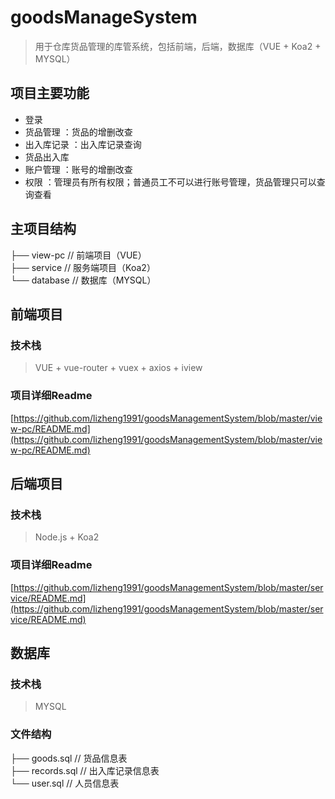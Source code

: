 # goodsManageSystem
> 用于仓库货品管理的库管系统，包括前端，后端，数据库（VUE + Koa2 + MYSQL）

## 项目主要功能
* 登录
* 货品管理 ：货品的增删改查
* 出入库记录 ：出入库记录查询
* 货品出入库
* 账户管理 ：账号的增删改查
* 权限 ：管理员有所有权限；普通员工不可以进行账号管理，货品管理只可以查询查看

## 主项目结构
├── view-pc // 前端项目（VUE）  
├── service // 服务端项目（Koa2）  
└── database // 数据库（MYSQL） 

## 前端项目 
### 技术栈
> VUE + vue-router + vuex + axios + iview
### 项目详细Readme
[https://github.com/lizheng1991/goodsManagementSystem/blob/master/view-pc/README.md](https://github.com/lizheng1991/goodsManagementSystem/blob/master/view-pc/README.md)

## 后端项目
### 技术栈
> Node.js + Koa2
### 项目详细Readme
[https://github.com/lizheng1991/goodsManagementSystem/blob/master/service/README.md](https://github.com/lizheng1991/goodsManagementSystem/blob/master/service/README.md)

## 数据库
### 技术栈
> MYSQL
### 文件结构
├── goods.sql // 货品信息表  
├── records.sql // 出入库记录信息表  
└── user.sql // 人员信息表 